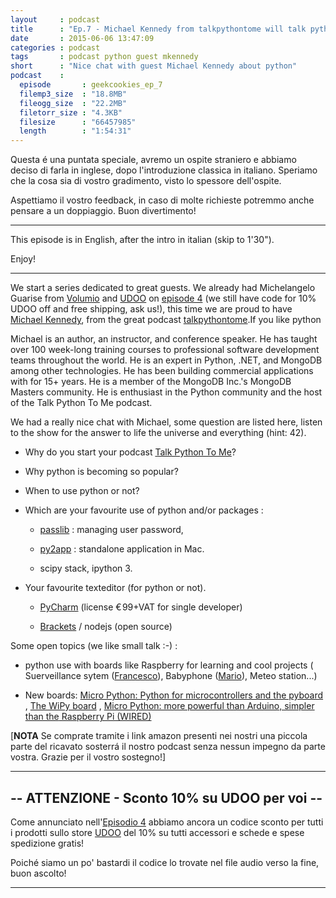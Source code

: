 ```yaml
---
layout     : podcast
title      : "Ep.7 - Michael Kennedy from talkpythontome will talk python to us [ENG]" 
date       : 2015-06-06 13:47:09
categories : podcast
tags       : podcast python guest mkennedy 
short      : "Nice chat with guest Michael Kennedy about python" 
podcast    :
  episode       : geekcookies_ep_7
  filemp3_size  : "18.8MB"
  fileogg_size  : "22.2MB"
  filetorr_size : "4.3KB"
  filesize      : "66457985"
  length        : "1:54:31"
---
```


Questa é una puntata speciale, avremo un ospite straniero e abbiamo deciso di farla in inglese, dopo l'introduzione classica in italiano.
Speriamo che la cosa sia di vostro gradimento, visto lo spessore dell'ospite.

Aspettiamo il vostro feedback, in caso di molte richieste potremmo anche pensare a un doppiaggio. Buon divertimento! 


---

This episode is in English, after the intro in italian (skip to 1'30").

Enjoy!
<!-- more -->

---

We start a series dedicated to great guests. We already had Michelangelo Guarise from [Volumio](https://volumio.org/) and [UDOO](http://udoo.org/) on [episode 4](http://geekcookies.github.io/podcast/2015/02/09/episodio-4/) (we still have code for 10% UDOO off and free shipping, ask us!), this time we are proud to have [Michael Kennedy]( https://twitter.com/mkennedy ), from the great podcast [talkpythontome](http://www.talkpythontome.com/).If you like python 

Michael is an author, an instructor, and conference speaker. He has taught over 100 week-long training courses to professional software development teams throughout the world. He is an expert in Python, .NET, and MongoDB among other technologies. He has been building commercial applications with for 15+ years. He is a member of the MongoDB Inc.'s MongoDB Masters community. He is enthusiast in the Python community and the host of the Talk Python To Me podcast.

We had a really nice chat with Michael, some question are listed here, listen to the show for the answer to life the universe and everything (hint: 42).

* Why do you start your podcast [Talk Python To Me](http://www.talkpythontome.com/)?

* Why python is becoming so popular? 

* When to use python or not? 

* Which are your favourite use of python and/or packages :

    * [passlib](https://pythonhosted.org/passlib/) : managing user password,

    * [py2app](https://pythonhosted.org/py2app/) : standalone application in Mac.

    * scipy stack, ipython 3.

* Your favourite texteditor (for python or not).

    * [PyCharm](https://www.jetbrains.com/pycharm/) (license € 99+VAT for single developer)

    * [Brackets](http://brackets.io/) / nodejs (open source)

Some open topics (we like small talk :-) : 

* python use with boards like Raspberry for learning and cool projects ( Suerveillance sytem ([Francesco][twitterfra]), Babyphone ([Mario][twittermar]), Meteo station...)

* New boards: [Micro Python: Python for microcontrollers and the pyboard](https://www.kickstarter.com/projects/214379695/micro-python-python-for-microcontrollers) , [The WiPy board](http://wipy.io/) ,  [Micro Python: more powerful than Arduino, simpler ](http://www.wired.co.uk/news/archive/2013-12/06/micro-python)[than the](http://www.wired.co.uk/news/archive/2013-12/06/micro-python)[ Raspberry Pi (WIRED)](http://www.wired.co.uk/news/archive/2013-12/06/micro-python)

 [**NOTA** Se comprate tramite i link amazon presenti nei nostri una piccola parte del ricavato sosterrá il nostro podcast senza nessun impegno da parte vostra. Grazie per il vostro sostegno!]

---

## -- ATTENZIONE - Sconto 10% su UDOO per voi --

Come annunciato nell'[Episodio 4](http://geekcookies.github.io/podcast/2015/02/09/episodio-4/) abbiamo ancora un codice sconto per tutti i prodotti sullo store [UDOO](http://shop.udoo.org/) del 10% su tutti accessori e schede e spese spedizione gratis!

Poiché siamo un po' bastardi il codice lo trovate nel file audio verso la fine, buon ascolto!

---

[twitterfra]: https://twitter.com/cesco_78 
[twittermar]: https://twitter.com/kidpixo 
[twittermas]: https://twitter.com/fanciullim
